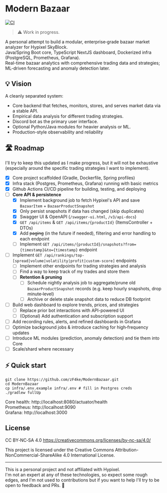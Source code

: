 # Modern Bazaar

[![CI](https://github.com/zF4ke/ModernBazaar/actions/workflows/ci.yml/badge.svg?branch=master)](https://github.com/zF4ke/ModernBazaar/actions/workflows/ci.yml)
<!--![GitHub release](https://img.shields.io/github/v/release/zF4ke/ModernBazaar)-->

> ⚠️ Work in progress.

A personal attempt to build a modular, enterprise‑grade bazaar market analyzer for Hypixel SkyBlock.  
Java/Spring Boot core, TypeScript NextJS dashboard, Dockerized infra (PostgreSQL, Prometheus, Grafana).  
Real-time bazaar analytics with comprehensive trading data and strategies; ML-driven forecasting and anomaly detection later.

## 💡 Vision 
A cleanly separated system:
- Core backend that fetches, monitors, stores, and serves market data via a stable API.
- Empirical data analysis for different trading strategies.
- Discord bot as the primary user interface.
- Optional Python/Java modules for heavier analysis or ML.
- Production-style observability and reliability

## 🛣️ Roadmap
I'll try to keep this updated as I make progress, but it will not be exhaustive (especially around the specific trading strategies I want to implement).

- [x] Core project scaffolded (Gradle, Dockerfile, Spring profiles)
- [x] Infra stack (Postgres, Prometheus, Grafana) running with basic metrics
- [x] Github Actions CI/CD pipeline for building, testing, and deploying
- [ ] **Core API & persistence**
  - [x] Implement background job to fetch Hypixel's API and save `BazaarItem` + `BazaarProductSnapshot`
  - [x] Only persist snapshots if data has changed (skip duplicates)  
  - [x] Swagger UI & OpenAPI (`/swagger-ui.html`, `/v3/api-docs`)
  - [x] `GET /api/items` & `GET /api/items/{productId}` (ItemsController + DTOs)
  - [x] Add ~~paging~~ (in the future if needed), filtering and error handling to each endpoint
  - [ ] Implement `GET /api/items/{productId}/snapshots?from={timestamp}&to={timestamp}` endpoint
- [ ] Implement `GET /api/rankings/top-[spread|volume|volatility|profit|custom-score]` endpoints
  - [ ] Implement other endpoints for trading strategies and analysis
  - [ ] Find a way to keep track of my trades and store them
  - [ ] **Retention & pruning**  
    - [ ] Schedule nightly analysis job to aggregate/prune old `BazaarProductSnapshot` records (e.g. keep hourly snapshots, drop minute‑level)  
    - [ ] Archive or delete stale snapshot data to reduce DB footprint  
- [ ] Build web dashboard to explore trends, prices, and strategies
  - [ ] Replace prior bot interactions with API-powered UI
  - [ ] (Optional) Add authentication and subscription support
- [ ] Add recording rules, alerts, and refined dashboards in Grafana
- [ ] Optimize background jobs & introduce caching for high‑frequency updates
- [ ] Introduce ML modules (prediction, anomaly detection) and tie them into Core
- [ ] Scale/shard where necessary

## ⚡ Quick start

```
git clone https://github.com/zF4ke/ModernBazaar.git
cd ModernBazaar
cp infra/.env.example infra/.env # fill in Postgres creds
./gradlew fullUp
```

Core health: http://localhost:8080/actuator/health  
Prometheus:   http://localhost:9090  
Grafana:      http://localhost:3000

## License

CC BY‑NC‑SA 4.0
https://creativecommons.org/licenses/by-nc-sa/4.0/

This project is licensed under the Creative Commons Attribution-NonCommercial-ShareAlike 4.0 International License. 

---

This is a personal project and not affiliated with Hypixel. \
I'm not an expert at any of these technologies, so expect some rough edges, and I'm not used to contributions but if you want to help I'll try to be open to feedback and PRs. 💜
